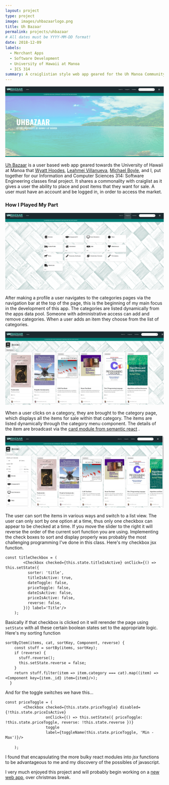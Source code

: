 ```yaml
---
layout: project
type: project
image: images/uhbazaarlogo.png
title: Uh Bazaar
permalink: projects/uhbazaar
# All dates must be YYYY-MM-DD format!
date: 2018-12-09
labels:
  - Merchant Apps
  - Software Development
  - University of Hawaii at Manoa
  - ICS 314
summary: A craiglistian style web app geared for the Uh Manoa Community
---
```


<img class="ui medium left floated rounded image" src="../images/land.png">

[Uh Bazaar](http://uhbazaar.meteorapp.com/#/) is a user based web app geared towards the University of Hawaii at Manoa that [Wyatt Hoodes](https://github.com/whoodes), [Leahmei Villanueva](https://github.com/leahmeiv), [Michael Boyle](https://github.com/boyle-michael), and I, put together for our Information and Computer Sciences 314: Software Engineering classes final project.  It shares a commonality with craiglist as it gives a user the ability to place and post items that they want for sale.  A user must have an account and be logged in, in order to access the market. 

### How I Played My Part 

<img class="ui medium right floated rounded image" src="../images/cats.png">

After making a profile a user navigates to the categories pages via the navigation bar at the top of the page, this is the beginning of my main focus in the development of this app. The categories are listed dynamically from the apps data pool.  Someone with administrative access can add and remove categories.  When a user adds an item they choose from the list of categories.  

<img class="ui medium left floated rounded image" src="../images/cat.png">

When a user clicks on a category, they are brought to the category page, which displays all the items for sale within that category.  The items are listed dynamically through the category menu component.  The details of the item are broadcast via the [card module from semantic react](https://react.semantic-ui.com/views/card/) . 

<img class="ui medium right floated rounded image" src="../images/cat_menu.png">


The user can sort the items in various ways and switch to a list view.  The user can only sort by one option at a time, thus only one checkbox can appear to be checked at a time.  If you move the slider to the right it will reverse the order of the current sort function you are using. Implementing the check boxes to sort and display properly was probably the most challenging programming I've done in this class. Here's my checkbox jsx function.

```
const titleCheckbox = (
        <Checkbox checked={this.state.titleIsActive} onClick={() => this.setState({
          sorter: 'title',
          titleIsActive: true,
          dateToggle: false,
          priceToggle: false,
          dateIsActive: false,
          priceIsActive: false,
          reverse: false,
        })} label='Title'/>
    );
```
Basically if that checkbox is clicked on it will rerender the page using ```setState``` with all these certain boolean states set to the appropriate logic. Here's my sorting function

```
sortByItem(items, cat, sortKey, Component, reverse) {
    const stuff = sortBy(items, sortKey);
    if (reverse) {
      stuff.reverse();
      this.setState.reverse = false;
    }
    return stuff.filter(item => item.category === cat).map((item) => <Component key={item._id} item={item}/>);
  }
```
And for the toggle switches we have this...
```
const priceToggle = (
        <Checkbox checked={this.state.priceToggle} disabled={!this.state.priceIsActive}
                  onClick={() => this.setState({ priceToggle: !this.state.priceToggle, reverse: !this.state.reverse })}
                  toggle
                  label={toggleName(this.state.priceToggle, 'Min - Max')}/>

    );
```
I found that encapsulating the more bulky react modules into *jsx* functions to be advantageous to me and my discovery of the possibles of javascript.  

I very much enjoyed this project and will probably begin working on a [new web app](https://zakgilbert.github.io/projects/hawaiianFishingLog), over christmas break.  


